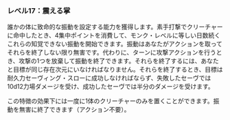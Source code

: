 ### レベル17：震える掌

誰かの体に致命的な振動を設定する能力を獲得します。素手打撃でクリーチャーに命中したとき、4集中ポイントを消費して、モンク・レベルに等しい日数続くこれらの知覚できない振動を開始できます。振動はあなたがアクションを取ってそれらを終了しない限り無害です。代わりに、ターンに攻撃アクションを行うとき、攻撃の1つを放棄して振動を終了できます。それらを終了するには、あなたと目標が同じ存在次元にいなければなりません。それらを終了するとき、目標は耐久力セーヴィング・スローに成功しなければならず、失敗したセーヴでは10d12力場ダメージを受け、成功したセーヴでは半分のダメージを受けます。

この特徴の効果下には一度に1体のクリーチャーのみを置くことができます。振動を無害に終了できます（アクション不要）。
